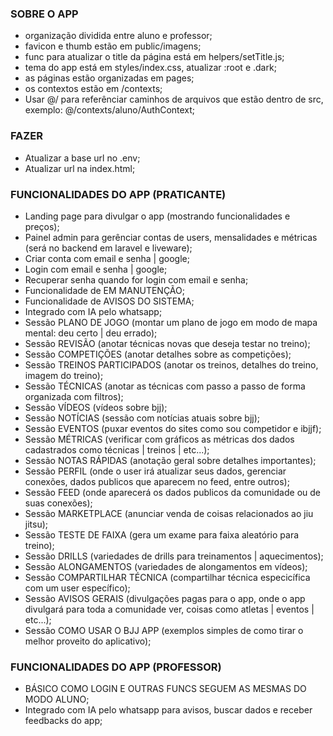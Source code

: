 ### SOBRE O APP
- organização dividida entre aluno e professor;
- favicon e thumb estão em public/imagens;
- func para atualizar o title da página está em helpers/setTitle.js;
- tema do app está em styles/index.css, atualizar :root e .dark;
- as páginas estão organizadas em pages;
- os contextos estão em /contexts;
- Usar @/ para referênciar caminhos de arquivos que estão dentro de src, exemplo: @/contexts/aluno/AuthContext;

### FAZER
- Atualizar a base url no .env;
- Atualizar url na index.html;


### FUNCIONALIDADES DO APP (PRATICANTE)
- Landing page para divulgar o app (mostrando funcionalidades e preços);
- Painel admin para gerênciar contas de users, mensalidades e métricas (será no backend em laravel e liveware);
- Criar conta com email e senha | google;
- Login com email e senha | google;
- Recuperar senha quando for login com email e senha;
- Funcionalidade de EM MANUTENÇÃO;
- Funcionalidade de AVISOS DO SISTEMA;
- Integrado com IA pelo whatsapp;
- Sessão PLANO DE JOGO (montar um plano de jogo em modo de mapa mental: deu certo | deu errado);
- Sessão REVISÃO (anotar técnicas novas que deseja testar no treino);
- Sessão COMPETIÇÕES (anotar detalhes sobre as competições);
- Sessão TREINOS PARTICIPADOS (anotar os treinos, detalhes do treino, imagem do treino);
- Sessão TÉCNICAS (anotar as técnicas com passo a passo de forma organizada com filtros);
- Sessão VÍDEOS (vídeos sobre bjj);
- Sessão NOTÍCIAS (sessão com notícias atuais sobre bjj);
- Sessão EVENTOS (puxar eventos do sites como sou competidor e ibjjf);
- Sessão MÉTRICAS (verificar com gráficos as métricas dos dados cadastrados como técnicas | treinos | etc...);
- Sessão NOTAS RÁPIDAS (anotação geral sobre detalhes importantes);
- Sessão PERFIL (onde o user irá atualizar seus dados, gerenciar conexões, dados publicos que aparecem no feed, entre outros);
- Sessão FEED (onde aparecerá os dados publicos da comunidade ou de suas conexões);
- Sessão MARKETPLACE (anunciar venda de coisas relacionados ao jiu jitsu);
- Sessão TESTE DE FAIXA (gera um exame para faixa aleatório para treino);
- Sessão DRILLS (variedades de drills para treinamentos | aquecimentos);
- Sessão ALONGAMENTOS (variedades de alongamentos em vídeos);
- Sessão COMPARTILHAR TÉCNICA (compartilhar técnica especicífica com um user específico);
- Sessão AVISOS GERAIS (divulgações pagas para o app, onde o app divulgará para toda a comunidade ver, coisas como atletas | eventos | etc...);
- Sessão COMO USAR O BJJ APP (exemplos simples de como tirar o melhor proveito do aplicativo);

### FUNCIONALIDADES DO APP (PROFESSOR)
- BÁSICO COMO LOGIN E OUTRAS FUNCS SEGUEM AS MESMAS DO MODO ALUNO;
- Integrado com IA pelo whatsapp para avisos, buscar dados e receber feedbacks do app;
